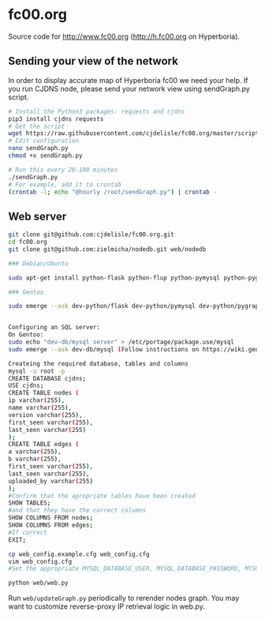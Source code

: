 # fc00.org

Source code for http://www.fc00.org (http://h.fc00.org on Hyperboria).

## Sending your view of the network

In order to display accurate map of Hyperboria fc00 we need your help. If you run CJDNS node, please send your network view using sendGraph.py script.

```bash
# Install the Python3 packages: requests and cjdns
pip3 install cjdns requests
# Get the script
wget https://raw.githubusercontent.com/cjdelisle/fc00.org/master/scripts/sendGraph.py
# Edit configuration
nano sendGraph.py
chmod +x sendGraph.py

# Run this every 20-100 minutes
./sendGraph.py
# For example, add it to crontab
(crontab -l; echo "@hourly /root/sendGraph.py") | crontab -
```

## Web server
```bash
git clone git@github.com:cjdelisle/fc00.org.git
cd fc00.org
git clone git@github.com:zielmicha/nodedb.git web/nodedb

### Debian/Ubuntu

sudo apt-get install python-flask python-flup python-pymysql python-pygraphviz

### Gentoo

sudo emerge --ask dev-python/flask dev-python/pymysql dev-python/pygraphviz


Configuring an SQL server:
On Gentoo:
sudo echo "dev-db/mysql server" > /etc/portage/package.use/mysql 
sudo emerge --ask dev-db/mysql (Follow instructions on https://wiki.gentoo.org/wiki/MySQL for setup)

Createing the required database, tables and columns
mysql -u root -p
CREATE DATABASE cjdns;
USE cjdns;
CREATE TABLE nodes (
ip varchar(255),
name varchar(255),
version varchar(255),
first_seen varchar(255),
last_seen varchar(255)
);
CREATE TABLE edges (
a varchar(255),
b varchar(255),
first_seen varchar(255),
last_seen varchar(255),
uploaded_by varchar(255)
);
#Confirm that the apropriate tables have been created
SHOW TABLES;
#and that they have the correct columns
SHOW COLUMNS FROM nodes;
SHOW COLUMNS FROM edges;
#If correct
EXIT;

cp web_config.example.cfg web_config.cfg
vim web_config.cfg
#Set the appropriate MYSQL_DATABASE_USER, MYSQL_DATABASE_PASSWORD, MYSQL_DATABASE_PORT (if sql not running on the default 3306) and MYSQL_DATABASE_HOST (if sql not running on the same machine)

python web/web.py
```

Run `web/updateGraph.py` periodically to rerender nodes graph. You may want to customize reverse-proxy IP retrieval logic in web.py.
